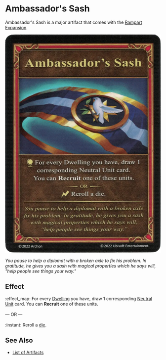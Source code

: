 # Ambassador's Sash

Ambassador's Sash is a major artifact that comes with the [Rampart Expansion](../content.md).

![Ambassador's Sash](assets/artifacts_major-ambassadors_sash.webp)

*You pause to help a diplomat with a broken axle to fix his problem. In gratitude, he gives you a sash with magical properties which he says will, "help people see things your way."*


## Effect

:effect_map: For every [Dwelling](../towns.md) you have, draw 1 corresponding [Neutral Unit](../units.md#neutral) card. You can **Recruit** one of these units.<br><br>— OR —<br><br>:instant: Reroll a [die](../dice.md).


## See Also

- [List of Artifacts](../artifacts.md)
